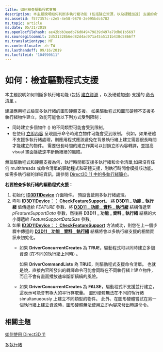 ```yaml
---
title: 如何檢查驅動程式支援
description: 本主題說明如何判斷多執行緒功能 (包括建立資源，以及硬體加速) 支援的命令清單。
ms.assetid: f577357c-c2e5-4e58-9870-2e995bdc6782
ms.topic: article
ms.date: 05/31/2018
ms.openlocfilehash: ae42bbb3eedb76d049479839d497a79db81b5697
ms.sourcegitcommit: 2d531328b6ed82d4ad971a45a5131b430c5866f7
ms.translationtype: MT
ms.contentlocale: zh-TW
ms.lasthandoff: 09/16/2019
ms.locfileid: "104990611"
---
```

# <a name="how-to-check-for-driver-support"></a>如何：檢查驅動程式支援

本主題說明如何判斷多執行緒功能 (包括 [建立資源](overviews-direct3d-11-render-multi-thread-intro.md) ，以及硬體加速) 支援的 [命令清單](overviews-direct3d-11-render-multi-thread-command-list.md) 。

建議應用程式檢查多執行緒的圖形硬體支援。 如果驅動程式和圖形硬體不支援多執行緒物件建立，效能可能會以下列方式受到限制：

-   同時建立多個物件 () 的不同類型可能會受到限制。
-   在使用 [立即內容](overviews-direct3d-11-render-multi-thread-render.md) 呈現圖形命令時建立物件可能會受到限制。 例如，如果硬體不支援多執行緒處理，則應用程式應該避免在背景執行緒上建立需要很長時間才能建立的物件。 需要很長時間的建立作業可以封鎖立即內容轉譯，並提高 visual 畫面播放速率斷斷續續的風險。

無論驅動程式和硬體支援為何，執行時間都支援多執行緒和命令清單;如果沒有任何 multithreads 或命令清單的驅動程式和硬體支援，則執行時間會模擬該功能。 如需多執行緒的詳細資訊，請參閱 [Direct3D 11 中的多執行緒簡介](overviews-direct3d-11-render-multi-thread-intro.md)。

**若要檢查多執行緒的驅動程式支援：**

1.  初始化 [**ID3D11Device**](/windows/desktop/api/D3D11/nn-d3d11-id3d11device) 介面物件。 預設會啟用多執行緒處理。
2.  呼叫 [**ID3D11Device：： CheckFeatureSupport**](/windows/desktop/api/D3D11/nf-d3d11-id3d11device-checkfeaturesupport)。 將 **D3D11 \_ 功能 \_ 執行緒** 值傳遞給 *FEATURE* 參數、將 [**D3D11 \_ 功能 \_ 資料 \_ 執行緒**](/windows/desktop/api/D3D11/ns-d3d11-d3d11_feature_data_threading) 結構傳遞至 *pFeatureSupportData* 參數，然後將 **D3D11 \_ 功能 \_ 資料 \_ 執行緒** 結構的大小傳遞給 *FeatureSupportDataSize* 參數。
3.  如果 [**ID3D11Device：： CheckFeatureSupport**](/windows/desktop/api/D3D11/nf-d3d11-id3d11device-checkfeaturesupport) 方法成功，則您在上一個步驟中傳遞的 [**D3D11 \_ 功能 \_ 資料 \_ 執行緒**](/windows/desktop/api/D3D11/ns-d3d11-d3d11_feature_data_threading) 結構將會以多執行緒支援的相關資訊來初始化。
    -   如果 **DriverConcurrentCreates** 為 **TRUE**，驅動程式可以同時建立多個資源 (在不同的執行緒上同時) 。

        如果 **DriverCommandLists** 為 **TRUE**，則驅動程式支援命令清單。 也就是說，直接內容所發出的轉譯命令可能會同時在不同執行緒上建立物件，而且不會有畫面播放速率斷斷續續的風險。

    -   如果 **DriverConcurrentCreates** 為 **FALSE**，驅動程式不支援並行建立，這表示可能會有極大的平行存取量。 圖形硬體無法在不同的執行緒 simultanueously 上建立不同類型的物件。 此外，在圖形硬體嘗試在另一個執行緒上建立資源時，圖形硬體無法使用立即內容來發出轉譯命令。

## <a name="related-topics"></a>相關主題

<dl> <dt>

[如何使用 Direct3D 11](how-to-use-direct3d-11.md)
</dt> <dt>

[多執行緒](overviews-direct3d-11-render-multi-thread.md)
</dt> </dl>

 

 




